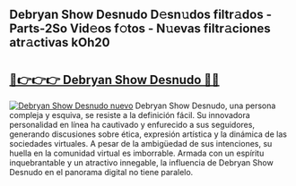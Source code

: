 ## Debryan Show Desnudo D𝚎sn𝚞dos filtr𝚊dos - Parts-2So Vid𝚎os f𝚘tos - N𝚞evas filtr𝚊ciones atr𝚊ctivas kOh20

# <h2><a href="http://mbcep5.tromn.icu/?c=Debryan+Show+Desnudo">🔗👉👉👉 Debryan Show Desnudo 🔗🔗</a></h2>

[![Debryan Show Desnudo nuevo](https://i.imgur.com/pEAQMta.gif)](http://mbcep5.tromn.icu/?c=Debryan+Show+Desnudo)
Debryan Show Desnudo, una persona compleja y esquiva, se resiste a la definición fácil. Su innovadora personalidad en línea ha cautivado y enfurecido a sus seguidores, generando discusiones sobre ética, expresión artística y la dinámica de las sociedades virtuales. A pesar de la ambigüedad de sus intenciones, su huella en la comunidad virtual es imborrable. Armada con un espíritu inquebrantable y un atractivo innegable, la influencia de Debryan Show Desnudo en el panorama digital no tiene paralelo.
